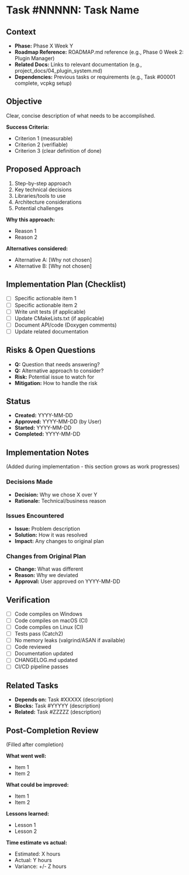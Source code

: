 # Task #NNNNN: Task Name

## Context
- **Phase:** Phase X Week Y
- **Roadmap Reference:** ROADMAP.md reference (e.g., Phase 0 Week 2: Plugin Manager)
- **Related Docs:** Links to relevant documentation (e.g., project_docs/04_plugin_system.md)
- **Dependencies:** Previous tasks or requirements (e.g., Task #00001 complete, vcpkg setup)

## Objective
Clear, concise description of what needs to be accomplished.

**Success Criteria:**
- Criterion 1 (measurable)
- Criterion 2 (verifiable)
- Criterion 3 (clear definition of done)

## Proposed Approach
1. Step-by-step approach
2. Key technical decisions
3. Libraries/tools to use
4. Architecture considerations
5. Potential challenges

**Why this approach:**
- Reason 1
- Reason 2

**Alternatives considered:**
- Alternative A: [Why not chosen]
- Alternative B: [Why not chosen]

## Implementation Plan (Checklist)
- [ ] Specific actionable item 1
- [ ] Specific actionable item 2
- [ ] Write unit tests (if applicable)
- [ ] Update CMakeLists.txt (if applicable)
- [ ] Document API/code (Doxygen comments)
- [ ] Update related documentation

## Risks & Open Questions
- **Q:** Question that needs answering?
- **Q:** Alternative approach to consider?
- **Risk:** Potential issue to watch for
- **Mitigation:** How to handle the risk

## Status
- **Created:** YYYY-MM-DD
- **Approved:** YYYY-MM-DD (by User)
- **Started:** YYYY-MM-DD
- **Completed:** YYYY-MM-DD

## Implementation Notes
(Added during implementation - this section grows as work progresses)

### Decisions Made
- **Decision:** Why we chose X over Y
- **Rationale:** Technical/business reason

### Issues Encountered
- **Issue:** Problem description
- **Solution:** How it was resolved
- **Impact:** Any changes to original plan

### Changes from Original Plan
- **Change:** What was different
- **Reason:** Why we deviated
- **Approval:** User approved on YYYY-MM-DD

## Verification
- [ ] Code compiles on Windows
- [ ] Code compiles on macOS (CI)
- [ ] Code compiles on Linux (CI)
- [ ] Tests pass (Catch2)
- [ ] No memory leaks (valgrind/ASAN if available)
- [ ] Code reviewed
- [ ] Documentation updated
- [ ] CHANGELOG.md updated
- [ ] CI/CD pipeline passes

## Related Tasks
- **Depends on:** Task #XXXXX (description)
- **Blocks:** Task #YYYYY (description)
- **Related:** Task #ZZZZZ (description)

## Post-Completion Review
(Filled after completion)

**What went well:**
- Item 1
- Item 2

**What could be improved:**
- Item 1
- Item 2

**Lessons learned:**
- Lesson 1
- Lesson 2

**Time estimate vs actual:**
- Estimated: X hours
- Actual: Y hours
- Variance: +/- Z hours
